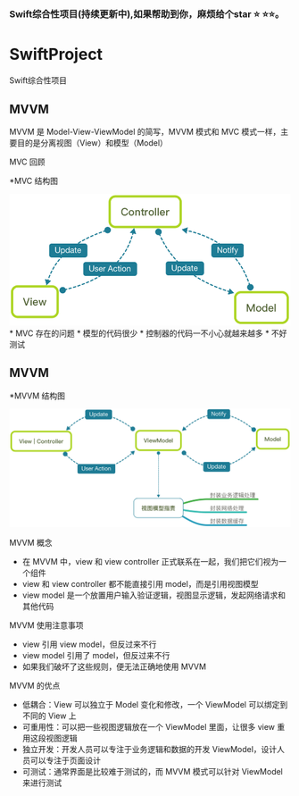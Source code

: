 #

#

<h3>Swift综合性项目(持续更新中),如果帮助到你，麻烦给个star ⭐️ ⭐️⭐️。</h3>





#

#
# SwiftProject
Swift综合性项目


<h2>MVVM</h2>
<div>

MVVM 是 Model-View-ViewModel 的简写，MVVM 模式和 MVC 模式一样，主要目的是分离视图（View）和模型（Model）

MVC 回顾

*MVC 结构图

<img src="./imgs/0AE20E71-A2BE-4D42-8846-D42B849825B7.png">
* MVC 存在的问题
* 模型的代码很少
* 控制器的代码一不小心就越来越多
* 不好测试

<h2>MVVM</h2>

*MVVM 结构图

<img src="./imgs/534D322B-C3F0-419C-AB42-18E48552E2D5.png">


<p1> MVVM 概念</p1>
* 在 MVVM 中，view 和 view controller 正式联系在一起，我们把它们视为一个组件
* view 和 view controller 都不能直接引用 model，而是引用视图模型
* view model 是一个放置用户输入验证逻辑，视图显示逻辑，发起网络请求和其他代码

<p1> MVVM 使用注意事项</p1>
* view 引用 view model，但反过来不行
* view model 引用了 model，但反过来不行
* 如果我们破坏了这些规则，便无法正确地使用 MVVM

<p1>MVVM 的优点</p1>
* 低耦合：View 可以独立于 Model 变化和修改，一个 ViewModel 可以绑定到不同的 View 上
* 可重用性：可以把一些视图逻辑放在一个 ViewModel 里面，让很多 view 重用这段视图逻辑
* 独立开发：开发人员可以专注于业务逻辑和数据的开发 ViewModel，设计人员可以专注于页面设计
* 可测试：通常界面是比较难于测试的，而 MVVM 模式可以针对 ViewModel 来进行测试


</div>
